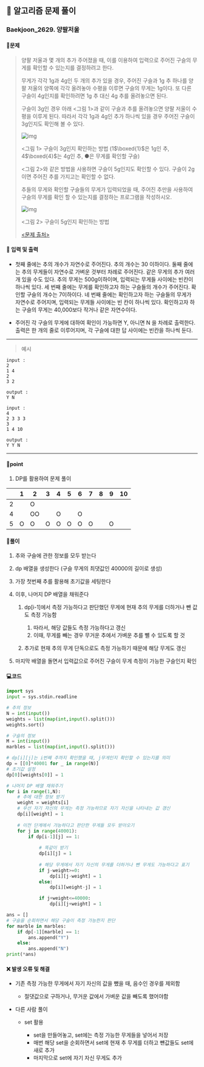 ## 🐌 알고리즘 문제 풀이

### Baekjoon_2629. 양팔저울

#### 📒문제

> 양팔 저울과 몇 개의 추가 주어졌을 때, 이를 이용하여 입력으로 주어진 구슬의 무게를 확인할 수 있는지를 결정하려고 한다.
>
> 무게가 각각 1g과 4g인 두 개의 추가 있을 경우, 주어진 구슬과 1g 추 하나를 양팔 저울의 양쪽에 각각 올려놓아 수평을 이루면 구슬의 무게는 1g이다. 또 다른 구슬이 4g인지를 확인하려면 1g 추 대신 4g 추를 올려놓으면 된다.
>
> 구슬이 3g인 경우 아래 <그림 1>과 같이 구슬과 추를 올려놓으면 양팔 저울이 수평을 이루게 된다. 따라서 각각 1g과 4g인 추가 하나씩 있을 경우 주어진 구슬이 3g인지도 확인해 볼 수 있다.
>
> ![img](https://upload.acmicpc.net/ce5b29f5-9e03-473b-97db-ce9fd740fde2/-/preview/)
>
> <그림 1> 구슬이 3g인지 확인하는 방법 (1$\boxed{1}$은 1g인 추, 4$\boxed{4}$는 4g인 추, ●은 무게를 확인할 구슬)
>
> <그림 2>와 같은 방법을 사용하면 구슬이 5g인지도 확인할 수 있다. 구슬이 2g이면 주어진 추를 가지고는 확인할 수 없다.
>
> 추들의 무게와 확인할 구슬들의 무게가 입력되었을 때, 주어진 추만을 사용하여 구슬의 무게를 확인 할 수 있는지를 결정하는 프로그램을 작성하시오.
>
> ![img](https://upload.acmicpc.net/883fb22a-7516-46e1-937d-2ddc4df94572/-/preview/)
>
> <그림 2> 구슬이 5g인지 확인하는 방법
>
> [<문제 출처>](https://www.acmicpc.net/problem/2629)



#### :pushpin: 입력 및 출력

- 첫째 줄에는 추의 개수가 자연수로 주어진다. 추의 개수는 30 이하이다. 둘째 줄에는 추의 무게들이 자연수로 가벼운 것부터 차례로 주어진다. 같은 무게의 추가 여러 개 있을 수도 있다. 추의 무게는 500g이하이며, 입력되는 무게들 사이에는 빈칸이 하나씩 있다. 세 번째 줄에는 무게를 확인하고자 하는 구슬들의 개수가 주어진다. 확인할 구슬의 개수는 7이하이다. 네 번째 줄에는 확인하고자 하는 구슬들의 무게가 자연수로 주어지며, 입력되는 무게들 사이에는 빈 칸이 하나씩 있다. 확인하고자 하는 구슬의 무게는 40,000보다 작거나 같은 자연수이다.

- 주어진 각 구슬의 무게에 대하여 확인이 가능하면 Y, 아니면 N 을 차례로 출력한다. 출력은 한 개의 줄로 이루어지며, 각 구슬에 대한 답 사이에는 빈칸을 하나씩 둔다.


---

> 예시

```
input :
2
1 4
2
3 2

output :
Y N

input :
4
2 3 3 3
3
1 4 10

output :
Y Y N
```

----




#### 🚀point

1. DP를 활용하여 문제 풀이

|      | 1    | 2    | 3    | 4    | 5    | 6    | 7    | 8    | 9    | 10   |
| ---- | ---- | ---- | ---- | ---- | ---- | ---- | ---- | ---- | ---- | ---- |
| 2    |      | O    |      |      |      |      |      |      |      |      |
| 4    |      | OO   |      | O    |      | O    |      |      |      |      |
| 5    | O    | O    | O    | O    | O    | O    | O    |      | O    |      |






#### 🔎풀이

1.  추와 구슬에 관한 정보를 모두 받는다

1.  dp 배열을 생성한다 (구슬 무게의 최댓값인 40000의 길이로 생성)

1.  가장 첫번째 추를 활용해 초기값을 세팅한다

1.  이후, 나머지 DP 배열을 채워준다
    1.  dp[i-1]에서 측정 가능하다고 판단했던 무게에 현재 추의 무게를 더하거나 뺀 값도 측정 가능함
        1.  따라서, 해당 값들도 측정 가능하다고 갱신
        1.  이때, 무게를 빼는 경우 무거운 추에서 가벼운 추를 뺄 수 있도록 할 것

    1.  추가로 현재 추의 무게 단독으로도 측정 가능하기 때문에 해당 무게도 갱신

1.  마지막 배열을 돌면서 입력값으로 주어진 구슬이 무게 측정이 가능한 구슬인지 확인




#### 💻코드

```python
import sys
input = sys.stdin.readline

# 추의 정보
N = int(input())
weights = list(map(int,input().split()))
weights.sort()

# 구슬의 정보
M = int(input())
marbles = list(map(int,input().split()))

# dp[i][j]는 i번째 추까지 확인했을 때, j무게인지 확인할 수 있는지를 의미
dp = [[0]*40001 for _ in range(N)]
# 초기값 설정
dp[0][weights[0]] = 1

# 나머지 DP 배열 채워주기
for i in range(1,N):
    # 추에 대한 정보 받기
    weight = weights[i]
    # 우선 자기 자신의 무게는 측정 가능하므로 자기 자신을 나타내는 값 갱신
    dp[i][weight] = 1
    
    # 이전 단계에서 가능하다고 판단한 무게들 모두 받아오기
    for j in range(40001):
        if dp[i-1][j] == 1:
			
            # 똑같이 받기
            dp[i][j] = 1
			
            # 해당 무게에서 자기 자신의 무게를 더하거나 뺀 무게도 가능하다고 표기
            if j-weight>=0:
                dp[i][j-weight] = 1
            else:
                dp[i][weight-j] = 1

            if j+weight<=40000:
                dp[i][j+weight] = 1

ans = []
# 구슬을 순회하면서 해당 구슬이 측정 가능한지 판단
for marble in marbles:
    if dp[-1][marble] == 1:
        ans.append("Y")
    else:
        ans.append("N")
print(*ans)
```



#### ❌ 발생 오류 및 해결

- 기존 측정 가능한 무게에서 자기 자신의 값을 뺐을 때, 음수인 경우를 제외함
  - 절댓값으로 구하거나, 무거운 값에서 가벼운 값을 빼도록 했어야함

- 다른 사람 풀이

  - set 활용

    - set을 만들어놓고, set에는 측정 가능한 무게들을 넣어서 저장
    - 매번 해당 set을 순회하면서 set에 현재 추 무게를 더하고 뺸값들도 set에 새로 추가
    - 마지막으로 set에 자기 자신 무게도 추가

    

